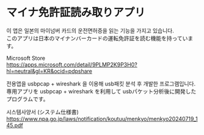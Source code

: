 ﻿# マイナ免許証読み取りアプリ


이 앱은 일본의 마이넘버 카드의 운전면허증을 읽는 기능을 가지고 있습니다.   
このアプリは日本のマイナンバーカードの運転免許証を読む機能を持っています。   


Microsoft Store   
https://apps.microsoft.com/detail/9PLMP2K9P3H0?hl=neutral&gl=KR&ocid=pdpshare   


전용앱을 usbpcap + wireshark 을 이용해 usb패킷 분석 후 개발한 프로그램입니다.   
専用アプリを usbpcap + wireshark を利用して usbパケット分析後に開発したプログラムです。   


시스템사양서 (システム仕様書)   
https://www.npa.go.jp/laws/notification/koutuu/menkyo/menkyo20240719_145.pdf   